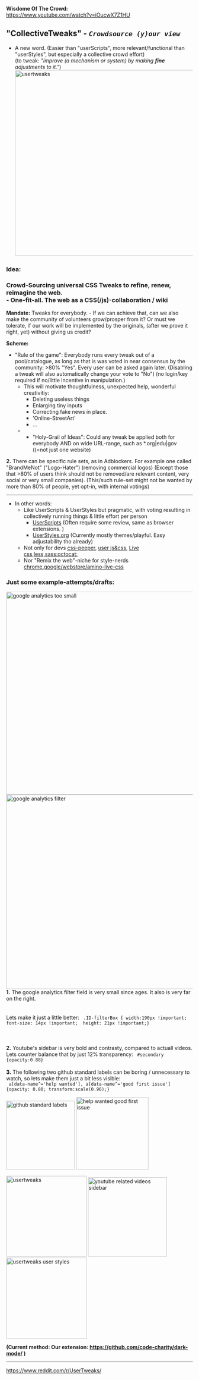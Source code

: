 **Wisdome Of The Crowd:**   
https://www.youtube.com/watch?v=iOucwX7Z1HU  

## "CollectiveTweaks"  -  _`Crowdsource (y)our view`_  

 - A new word. (Easier than "userScripts", more relevant/functional than "userStyles", but especially a collective crowd effort) <br> (to tweak: _"improve (a mechanism or system) by making **fine** adjustments to it."_) <br>
<img width="500" alt="usertweaks" src="https://user-images.githubusercontent.com/25022245/115540770-a7485500-a29e-11eb-9a98-c54a7a3823fb.png"><br>

### **Idea:**  
### Crowd-Sourcing universal CSS Tweaks to refine, renew, reimagine the web.  <br> - One-fit-all. The web as a CSS(/js)-collaboration / wiki  

**Mandate:**
Tweaks for everybody.   -  If we can achieve that, can we also make the community of volunteers grow/prosper from it? 
Or must we tolerate, if our work will be implemented by the originals, (after we prove it right, yet) without giving us credit?

**Scheme:** 
- "Rule of the game": Everybody runs every tweak out of a pool/catalogue, as long as that is was voted in near consensus by the community:  >80%  "Yes".  Every user can be asked again later. (Disabling a tweak will also automatically change your vote to "No")  (no login/key required if no/little incentive in manipulation.)
    - This will motivate thoughtfulness, unexpected help, wonderful creativitiy: 
        - Deleting useless things 
        - Enlarging tiny inputs
        - Correcting fake news in place.
        - 'Online-StreetArt'
        - ...
     -  + "Holy-Grail of Ideas": Could any tweak be applied both for everybody AND on wide URL-range, such as *.org|edu|gov ((=not just one website)  

**2.** There can be specific rule sets, as in Adblockers.  For example one called "BrandMeNot" ("Logo-Hater") (removing commercial logos) (Except those that >80% of users think should not be removed/are relevant content, very social or very small companies). (This/such rule-set might not be wanted by more than 80% of people, yet opt-in, with internal votings)

-------------

   - In other words:
     -   Like UserScripts & UserStyles but pragmatic, with voting resulting in collectively running  things & little effort per person
         - [UserScripts](https://greasyfork.org) (Often require some review, same as browser extensions. ) 
         - [UserStyles.org](https://userstyles.org) (Currently mostly themes/playful. Easy adjustability tho already) 
     - Not only for devs [css-peeper](https://chrome.google.com/webstore/detail/css-peeper/mbnbehikldjhnfehhnaidhjhoofhpehk), [user js&css](https://chrome.google.com/webstore/detail/user-javascript-and-css/nbhcbdghjpllgmfilhnhkllmkecfmpld), [Live css,less,sass:octocat:](https://github.com/webextensions/live-css-editor) 
     - Nor "Remix the web"-niche for style-nerds [chrome.google/webstore/amino-live-css](https://chrome.google.com/webstore/detail/amino-live-css-editor/pbcpfbcibpcbfbmddogfhcijfpboeaaf)

###  Just some example-attempts/drafts:
<img align="right" width="546" alt="google analytics too small" src="https://user-images.githubusercontent.com/25022245/115553367-9fdc7800-a2ad-11eb-8d86-9b5ac951e457.png"> 
<img align="right" width="523" alt="google analytics filter" src="https://user-images.githubusercontent.com/25022245/115553364-9f43e180-a2ad-11eb-91f2-faf7d2f63272.png"> 
<b>1.</b> The google analytics filter field is very small since ages. It also is very far on the right. 
<br><br><br> Lets make it just a little better: <code> .ID-filterBox { width:190px !important;  font-size: 14px !important;  height: 21px !important;} </code><br>
<br><br><br><b>2.</b> Youtube's sidebar is very bold and contrasty, compared to actuall videos. Lets counter balance that by just 12% transparency: <code> #secondary {opacity:0.88} </code><br> <br> <b>3.</b> The following two github standard labels can be boring / unnecessary to watch, so lets make them just a bit less visible: <br>
<code> a[data-name^='help wanted'], a[data-name^='good first issue'] {opacity: 0.80; transform:scale(0.96);} </code>


<img width="185" alt="github standard labels" src="https://user-images.githubusercontent.com/25022245/115553356-9eab4b00-a2ad-11eb-9c1e-e06fc2f23a93.png"> <img width="195" alt="help wanted good first issue" src="https://user-images.githubusercontent.com/25022245/115553361-9f43e180-a2ad-11eb-8fb8-6a6aded8f703.png">

<img width="217" alt="usertweaks" src="https://user-images.githubusercontent.com/25022245/115553355-9d7a1e00-a2ad-11eb-95a0-797a8aacb266.png">  <img width="213" alt="youtube related videos sidebar" src="https://user-images.githubusercontent.com/25022245/115606631-3e83cb80-a2e4-11eb-8ceb-9058c8115c76.png"> <img  width="218" alt="usertweaks user styles" src="https://user-images.githubusercontent.com/25022245/115553357-9eab4b00-a2ad-11eb-86b9-611129f197e0.png"> 

**(Current method: Our extension: https://github.com/code-charity/dark-mode/ )**

-----

https://www.reddit.com/r/UserTweaks/


